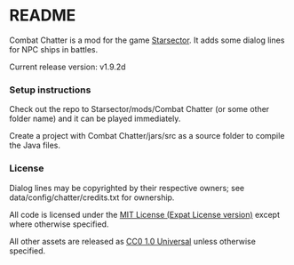 # README #

Combat Chatter is a mod for the game [Starsector](http://fractalsoftworks.com). It adds some dialog lines for NPC ships in battles.

Current release version: v1.9.2d

### Setup instructions ###
Check out the repo to Starsector/mods/Combat Chatter (or some other folder name) and it can be played immediately. 

Create a project with Combat Chatter/jars/src as a source folder to compile the Java files.

### License ###
Dialog lines may be copyrighted by their respective owners; see data/config/chatter/credits.txt for ownership.

All code is licensed under the [MIT License (Expat License version)](https://opensource.org/licenses/MIT) except where otherwise specified.

All other assets are released as [CC0 1.0 Universal](https://creativecommons.org/publicdomain/zero/1.0/) unless otherwise specified.